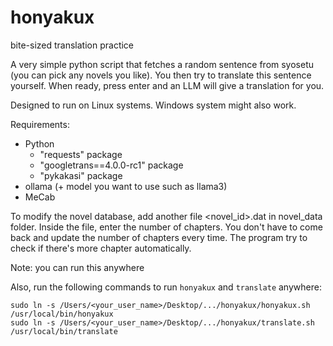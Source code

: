 # honyakux
bite-sized translation practice

A very simple python script that fetches a random sentence from syosetu (you can pick any novels you like). You then try to translate this sentence yourself. When ready, press enter and an LLM will give a translation for you.

Designed to run on Linux systems. Windows system might also work.

Requirements:
* Python
	* "requests" package
 	* "googletrans==4.0.0-rc1" package 
 	* "pykakasi" package 
* ollama (+ model you want to use such as llama3)
* MeCab

To modify the novel database, add another file <novel_id>.dat in novel_data folder. Inside the file, enter the number of chapters. You don't have to come back and update the number of chapters every time. The program try to check if there's more chapter automatically.

Note: you can run this anywhere

Also, run the following commands to run `honyakux` and `translate` anywhere:

	sudo ln -s /Users/<your_user_name>/Desktop/.../honyakux/honyakux.sh /usr/local/bin/honyakux
	sudo ln -s /Users/<your_user_name>/Desktop/.../honyakux/translate.sh /usr/local/bin/translate
